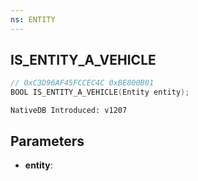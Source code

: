 ```yaml
---
ns: ENTITY
---
```

## IS_ENTITY_A_VEHICLE

```c
// 0xC3D96AF45FCCEC4C 0xBE800B01
BOOL IS_ENTITY_A_VEHICLE(Entity entity);
```

```
NativeDB Introduced: v1207
```

## Parameters
* **entity**:
